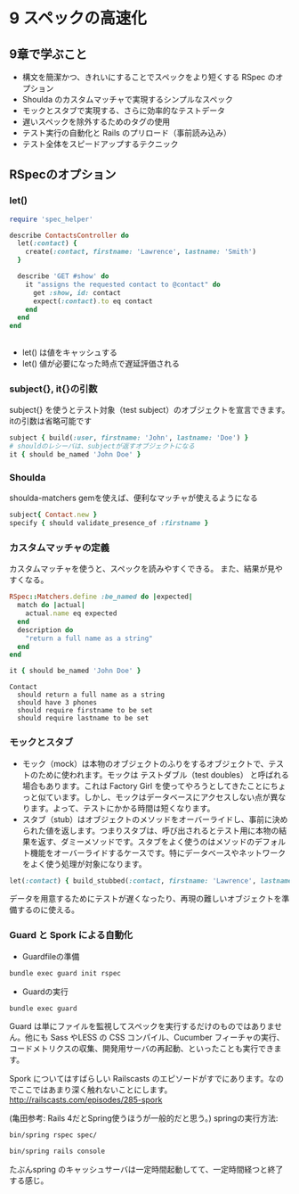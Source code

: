 # 9 スペックの高速化

## 9章で学ぶこと
* 構文を簡潔かつ、きれいにすることでスペックをより短くする RSpec のオプション
* Shoulda のカスタムマッチャで実現するシンプルなスペック
* モックとスタブで実現する、さらに効率的なテストデータ
* 遅いスペックを除外するためのタグの使用
* テスト実行の自動化と Rails のプリロード（事前読み込み）
* テスト全体をスピードアップするテクニック


## RSpecのオプション

### let()


```ruby
require 'spec_helper'

describe ContactsController do
  let(:contact) {
    create(:contact, firstname: 'Lawrence', lastname: 'Smith')
  }

  describe 'GET #show' do
    it "assigns the requested contact to @contact" do
      get :show, id: contact
      expect(:contact).to eq contact
    end
  end
end
  
```

* let() は値をキャッシュする
* let() 値が必要になった時点で遅延評価される

### subject{}, it{}の引数

subject{} を使うとテスト対象（test subject）のオブジェクトを宣言できます。
itの引数は省略可能です

```ruby
subject { build(:user, firstname: 'John', lastname: 'Doe') }
# shouldのレシーバは、subjectが返すオブジェクトになる
it { should be_named 'John Doe' }
```

### Shoulda

shoulda-matchers gemを使えば、便利なマッチャが使えるようになる

```ruby
subject{ Contact.new }
specify { should validate_presence_of :firstname }
```

### カスタムマッチャの定義

カスタムマッチャを使うと、スペックを読みやすくできる。
また、結果が見やすくなる。

```ruby
RSpec::Matchers.define :be_named do |expected|
  match do |actual|
    actual.name eq expected
  end
  description do
    "return a full name as a string"
  end
end
```

```ruby
it { should be_named 'John Doe' }
```

```
Contact
  should return a full name as a string
  should have 3 phones
  should require firstname to be set
  should require lastname to be set
```

### モックとスタブ

* モック（mock）は本物のオブジェクトのふりをするオブジェクトで、テストのために使われます。モックは テストダブル（test doubles） と呼ばれる場合もあります。これは Factory Girl を使ってやろうとしてきたことにちょっと似ています。しかし、モックはデータベースにアクセスしない点が異なります。よって、テストにかかる時間は短くなります。
* スタブ（stub）はオブジェクトのメソッドをオーバーライドし、事前に決められた値を返します。つまりスタブは、呼び出されるとテスト用に本物の結果を返す、ダミーメソッドです。スタブをよく使うのはメソッドのデフォルト機能をオーバーライドするケースです。特にデータベースやネットワークをよく使う処理が対象になります。

```ruby
let(:contact) { build_stubbed(:contact, firstname: 'Lawrence', lastname: 'Smith') }
```

データを用意するためにテストが遅くなったり、再現の難しいオブジェクトを準備するのに使える。


### Guard と Spork による自動化

* Guardfileの準備
```bash
bundle exec guard init rspec
```

* Guardの実行
```bash
bundle exec guard
```

Guard は単にファイルを監視してスペックを実行するだけのものではありません。他にも Sass やLESS の CSS コンパイル、Cucumber フィーチャの実行、コードメトリクスの収集、開発用サーバの再起動、といったことも実行できます。


Spork についてはすばらしい Railscasts のエピソードがすでにあります。なのでここではあまり深く触れないことにします。
http://railscasts.com/episodes/285-spork

(亀田参考: Rails 4だとSpring使うほうが一般的だと思う。)
springの実行方法:

```bash
bin/spring rspec spec/

bin/spring rails console
```

たぶんspring のキャッシュサーバは一定時間起動してて、一定時間経つと終了する感じ。



